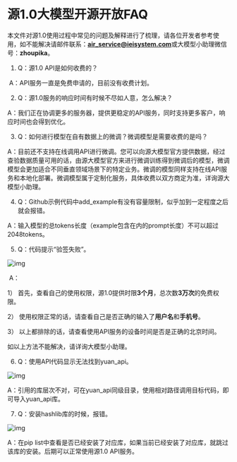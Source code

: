 # 源1.0大模型开源开放FAQ

本文件对源1.0使用过程中常见的问题及解释进行了梳理，请各位开发者参考使用，如不能解决请邮件联系：**air_service@ieisystem.com**或大模型小助理微信号：**zhoupika**。

1. Q：源1.0 API是如何收费的？

​       A：API服务一直是免费申请的，目前没有收费计划。

2. Q：源1.0服务的响应时间有时候不尽如人意，怎么解决？

​       A：我们正在协调更多的服务器，提供更稳定的API服务，同时支持更多客户，响应时间也会得到优化。

3. Q：如何进行模型在自有数据上的微调？微调模型是需要收费的是吗？

​       A：目前还不支持在线调用API进行微调。您可以向源大模型官方提供数据，经过查验数据质量可用的话，由源大模型官方来进行微调训练得到微调后的模型，微调模型会更加适合不同垂直领域场景下的特定业务。微调的模型同样支持在线API服务和本地化部署。微调模型属于定制化服务，具体收费以双方商定为准，详询源大模型小助理。

4. Q：Github示例代码中add_example有没有容量限制，似乎加到一定程度之后就会报错。

​        A：输入模型的总tokens长度（example包含在内的prompt长度）不可以超过2048tokens。

5. Q：代码提示“验签失败”。

![img](.\file_img\FAQ5.png) 

​      A：

1） 首先，查看自己的使用权限，源1.0提供时限**3个月**，总次数**3万次**的免费权限。

2） 使用权限正常的话，请查看自己是否正确的输入了**用户名**和**手机号**。

3） 以上都排除的话，请查看使用API服务的设备时间是否是正确的北京时间。

如以上方法不能解决，请详询大模型小助理。

6. Q：使用API代码显示无法找到yuan_api。

![img](.\file_img\FAQ6.png) 

​        A：引用的库层次不对，可在yuan_api同级目录，使用相对路径调用目标代码，即可导入yuan_api库。

7. Q：安装hashlib库的时候，报错。

![img](.\file_img\FAQ7.png) 

A：在pip list中查看是否已经安装了对应库，如果当前已经安装了对应库，就跳过该库的安装。后期可以正常使用源1.0 API服务。

 